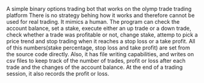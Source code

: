 A simple binary options trading bot that works on the olymp trade trading platform
There is no strategy behing how it works and therefore cannot be used for real trading.
It mimics a human. The program can check the account balance, set a stake, execute either an up trade or a down trade, check whether a trade was profitable or not, change stake, attemp to pick a price trend and stop trading when it reaches a stop loss or a take profit. All of this numbers(stake percentage, stop loss and take profit) are set from the source code directly. Also, it has file writing capabilities, and writes on csv files to keep track of the number of trades, profit or loss after each trade and the changes of the account balance. At the end of a trading session, it also records the profit or loss. 
